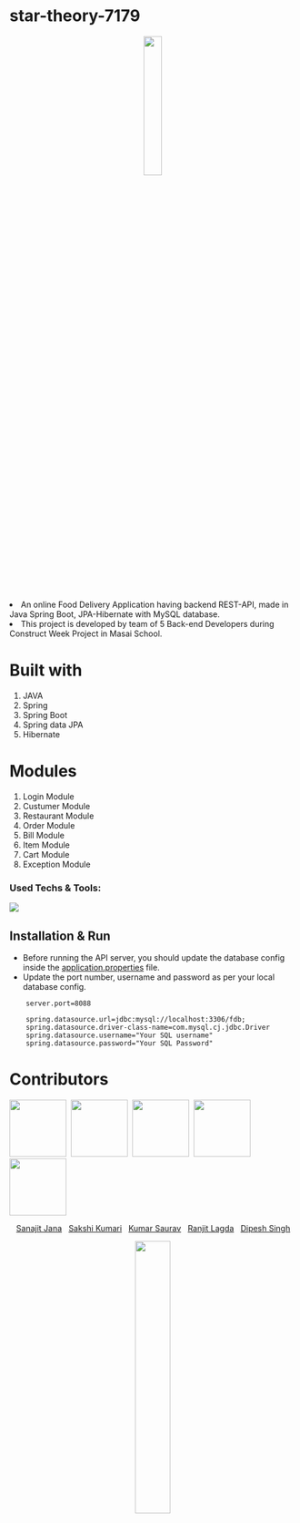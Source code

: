 # star-theory-7179

<p align="center">
  <img style="width:25%;" src="https://www.bing.com/th/id/OGC.a62e8a8c05e1dabe118f1c15f3531b16?pid=1.7&rurl=https%3a%2f%2fd12man5gwydfvl.cloudfront.net%2fwp-content%2fuploads%2f2014%2f06%2f27233933%2fDelivery-Loop1.gif&ehk=HwYMlGZVX5hM01E7eKrYgxYLu15Iv1QyA%2bvwYEE5Q3I%3d" />
</p>


<li>An online Food Delivery Application having backend REST-API, made in Java Spring Boot, JPA-Hibernate with MySQL database.
<li> This project is developed by team of 5 Back-end Developers during Construct Week Project in Masai School.
 
 
# Built with
1. JAVA
2. Spring
3. Spring Boot
4. Spring data JPA
5. Hibernate

# Modules
1. Login Module
2. Custumer Module
3. Restaurant Module
4. Order Module
5. Bill Module
6. Item Module
7. Cart Module
8. Exception Module

### Used Techs & Tools:
<!-- language -->

[![](https://skillicons.dev/icons?i=java,spring,hibernate,mysql,git,github)]()


## Installation & Run

* Before running the API server, you should update the database config inside the [application.properties](https://github.com/sanajitjana/star-theory-7179/blob/master/FoodyExpress/src/main/resources/application.properties) file. 
* Update the port number, username and password as per your local database config.

```
    server.port=8088

    spring.datasource.url=jdbc:mysql://localhost:3306/fdb;
    spring.datasource.driver-class-name=com.mysql.cj.jdbc.Driver
    spring.datasource.username="Your SQL username"
    spring.datasource.password="Your SQL Password"

```


# Contributors

<div><img style="height:100px"; src="https://avatars.githubusercontent.com/u/76105799?v=4">&nbsp;&nbsp;<img style="height:100px"; src="https://avatars.githubusercontent.com/u/83025741?v=4">&nbsp;&nbsp;<img style="height:100px"; src="https://avatars.githubusercontent.com/u/101392926?v=4">&nbsp;&nbsp;<img style="height:100px"; src="https://avatars.githubusercontent.com/u/101393439?v=4">&nbsp;&nbsp;<img style="height:100px"; src="https://avatars.githubusercontent.com/u/84814627?v=4"></div>


&nbsp;&nbsp;&nbsp;<a href="https://github.com/sanajitjana">Sanajit Jana</a>&nbsp;&nbsp;&nbsp;<a href="https://github.com/sakshi00555">Sakshi Kumari</a>&nbsp;&nbsp;&nbsp;<a href="https://github.com/ksaurav11">Kumar Saurav</a>&nbsp;&nbsp;&nbsp;<a href="https://github.com/Ranjit0979">Ranjit Lagda</a>&nbsp;&nbsp;&nbsp;<a href="https://github.com/dipeshsingh253">Dipesh Singh</a>
<p align="center">
<img style="width:35%" src="https://www.bing.com/th/id/OGC.7a7082d2d73b6c995db6da795b66ae85?pid=1.7&rurl=https%3a%2f%2fstatic.dribbble.com%2fusers%2f662638%2fscreenshots%2f4803914%2fthumbsupdribs2.gif&ehk=Y%2b6LnEHbNx8qdJcdrFatveXJrSnRlK7z%2bTAB4v%2blc%2fE%3d"/></p>
